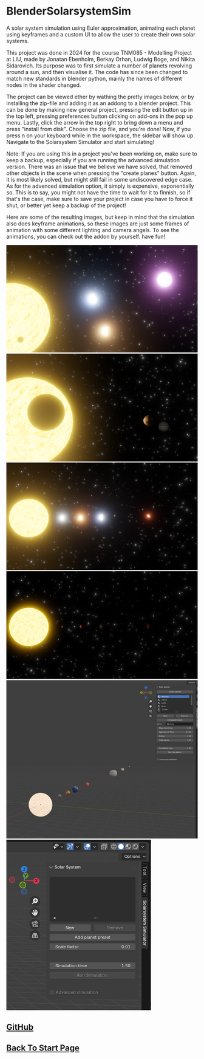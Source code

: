 # BlenderSolarsystemSim
A solar system simulation using Euler approximation, animating each planet using keyframes and a custom UI to allow the user to create their own solar systems.

This project was done in 2024 for the course TNM085 - Modelling Project at LIU, made by Jonatan Ebenholm, Berkay Orhan, Ludwig Boge, and Nikita Sidarovich. Its purpose was to first simulate a number of planets revolving around a sun, and then visualise it. The code has since been changed to match new standards in blender python, mainly the names of different nodes in the shader changed. 

The project can be viewed ether by wathing the pretty images below, or by installing the zip-file and adding it as an addong to a blender project. This can be done by making new general project, pressing the edit button up in the top left, pressing preferences button clicking on add-ons in the pop up menu. Lastly, click the arrow in the top right to bring down a menu and press "install from disk". Choose the zip file, and you're done! Now, if you press n on your keyboard while in the workspace, the sidebar will show up. Navigate to the Solarsystem Simulator and start simulating!

Note: If you are using this in a project you've been working on, make sure to keep a backup, especially if you are running the advanced simulation version. There was an issue that we believe we have solved, that removed other objects in the scene when pressing the "create planes" button. Again, it is most likely solved, but might still fail in some undiscovered edge case. As for the advenced simulation option, it simply is expensive, exponentially so. This is to say, you might not have the time to wait for it to finnish, so if that's the case, make sure to save your project in case you have to force it shut, or better yet keep a backup of the project!

Here are some of the resulting images, but keep in mind that the simulation also does keyframe animations, so these images are just some frames of animation with some different lighting and camera angels. To see the animations, you can check out the addon by yourself. have fun!


![RedoVisning3](../../images/SolarSystem/image1.png)
![RedoVisning4](../../images/SolarSystem/image2.png)
![RedoVisning7](../../images/SolarSystem/image3.png)
![RedoVisning8](../../images/SolarSystem/image4.png)
![system](../../images/SolarSystem/image5.png)
![panel](../../images/SolarSystem/image6.png)

## [GitHub](https://github.com/Sahriz/BlenderSolarsystemSim)

## [Back To Start Page](/)

